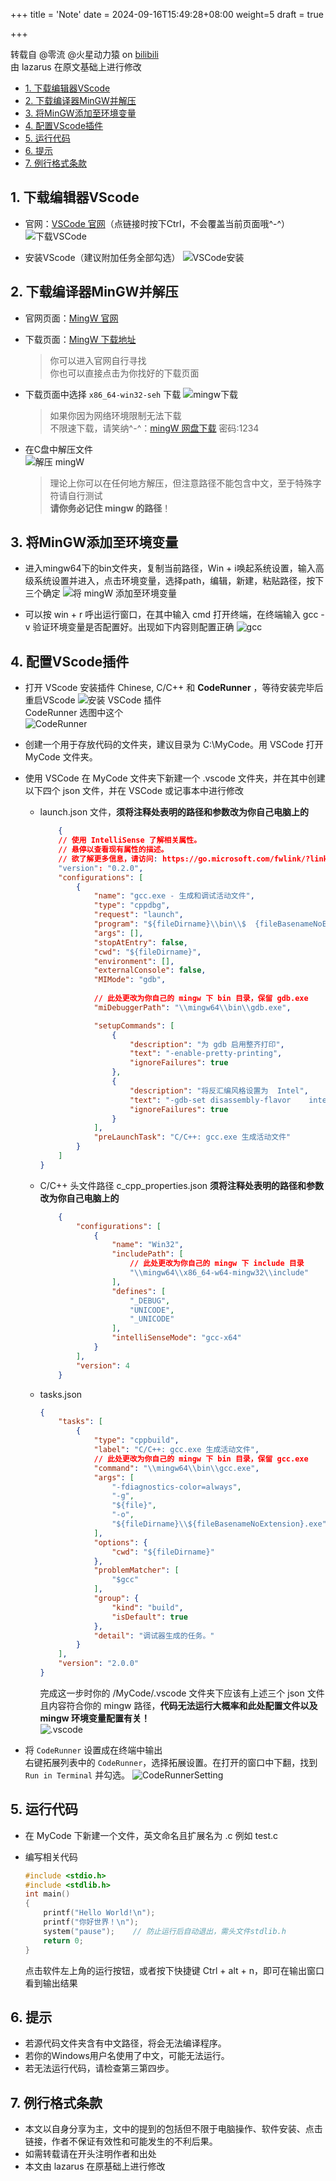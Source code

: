 +++
title = 'Note'
date = 2024-09-16T15:49:28+08:00
weight=5
draft = true

+++

转载自 @零流 @火星动力猿 on [bilibili](https://www.bilibili.com/video/BV1Cu411y7vT?share_source=copy_web)  
由 lazarus 在原文基础上进行修改

- [1. 下载编辑器VScode](#1-下载编辑器vscode)
- [2. 下载编译器MinGW并解压](#2-下载编译器mingw并解压)
- [3. 将MinGW添加至环境变量](#3-将mingw添加至环境变量)
- [4. 配置VScode插件](#4-配置vscode插件)
- [5. 运行代码](#5-运行代码)
- [6. 提示](#6-提示)
- [7. 例行格式条款](#7-例行格式条款)

## 1. 下载编辑器VScode

- 官网：[VSCode 官网](https://code.visualstudio.com/)（点链接时按下Ctrl，不会覆盖当前页面哦^-^）
  ![下载VSCode](https://raw.githubusercontent.com/lab530/assets_images_storage/main/Post/PicGoSettingvscode%E4%B8%8B%E8%BD%BD.png)  

- 安装VScode（建议附加任务全部勾选）
  ![VSCode安装](https://raw.githubusercontent.com/lab530/assets_images_storage/main/Post/PicGoSettingvscode%E5%AE%89%E8%A3%85.gif)  

## 2. 下载编译器MinGW并解压

- 官网页面：[MingW 官网](https://www.mingw-w64.org/)

- 下载页面：[MingW 下载地址](https://sourceforge.net/projects/mingw-w64/files/)

  > 你可以进入官网自行寻找  
  > 你也可以直接点击为你找好的下载页面

- 下载页面中选择 `x86_64-win32-seh` 下载
  ![mingw下载](https://raw.githubusercontent.com/lab530/assets_images_storage/main/Post/PicGoSettingmingw%E4%B8%8B%E8%BD%BD.png)

    > 如果你因为网络环境限制无法下载  
    > 不限速下载，请笑纳^-^：[mingW 网盘下载](https://wwn.lanzouh.com/iLOip031ku6b) 密码:1234


- 在C盘中解压文件  
  ![解压 mingW](https://raw.githubusercontent.com/lab530/assets_images_storage/main/Post/PicGoSetting%E8%A7%A3%E5%8E%8Bmingw.gif)

    > 理论上你可以在任何地方解压，但注意路径不能包含中文，至于特殊字符请自行测试  
    > **请你务必记住 mingw 的路径**！

## 3. 将MinGW添加至环境变量

- 进入mingw64下的bin文件夹，复制当前路径，Win + i唤起系统设置，输入高级系统设置并进入，点击环境变量，选择path，编辑，新建，粘贴路径，按下三个确定
  ![将 mingW 添加至环境变量](https://raw.githubusercontent.com/lab530/assets_images_storage/main/Post/PicGoSetting%E9%85%8D%E7%BD%AE%E7%8E%AF%E5%A2%83%E5%8F%98%E9%87%8F.gif)

- 可以按 win + r 呼出运行窗口，在其中输入 cmd 打开终端，在终端输入 gcc -v 验证环境变量是否配置好。出现如下内容则配置正确
  ![gcc](https://raw.githubusercontent.com/lab530/assets_images_storage/main/Post/PicGoSettinggcc.png)

## 4. 配置VScode插件

- 打开 VScode 安装插件 Chinese, C/C++ 和 **CodeRunner** ，等待安装完毕后重启VScode
  ![安装 VSCode 插件](https://raw.githubusercontent.com/lab530/assets_images_storage/main/Post/PicGoSetting%E5%AE%89%E8%A3%85%E6%8F%92%E4%BB%B6.gif)  
  CodeRunner 选图中这个  
  ![CodeRunner](https://raw.githubusercontent.com/lab530/assets_images_storage/main/Post/PicGoSettingcoderunner.png)

- 创建一个用于存放代码的文件夹，建议目录为 C:\\MyCode。用 VSCode 打开 MyCode 文件夹。

- 使用 VSCode 在 MyCode 文件夹下新建一个 .vscode 文件夹，并在其中创建以下四个 json 文件，并在 VSCode 或记事本中进行修改

  - launch.json 文件，**须将注释处表明的路径和参数改为你自己电脑上的**

    ```json
        {
        // 使用 IntelliSense 了解相关属性。 
        // 悬停以查看现有属性的描述。
        // 欲了解更多信息，请访问: https://go.microsoft.com/fwlink/?linkid=830387
        "version": "0.2.0",
        "configurations": [
            {
                "name": "gcc.exe - 生成和调试活动文件",
                "type": "cppdbg",
                "request": "launch",
                "program": "${fileDirname}\\bin\\$  {fileBasenameNoExtension}.exe",
                "args": [],
                "stopAtEntry": false,
                "cwd": "${fileDirname}",
                "environment": [],
                "externalConsole": false,
                "MIMode": "gdb",
            
                // 此处更改为你自己的 mingw 下 bin 目录，保留 gdb.exe
                "miDebuggerPath": "\\mingw64\\bin\\gdb.exe",
    
                "setupCommands": [
                    {
                        "description": "为 gdb 启用整齐打印",
                        "text": "-enable-pretty-printing",
                        "ignoreFailures": true
                    },
                    {
                        "description": "将反汇编风格设置为  Intel",
                        "text": "-gdb-set disassembly-flavor    intel",
                        "ignoreFailures": true
                    }
                ],
                "preLaunchTask": "C/C++: gcc.exe 生成活动文件"
            }
        ]
    }
    ```

  - C/C++ 头文件路径 c_cpp_properties.json **须将注释处表明的路径和参数改为你自己电脑上的**

    ```json
        {
            "configurations": [
                {
                    "name": "Win32",
                    "includePath": [
                        // 此处更改为你自己的 mingw 下 include 目录
                        "\\mingw64\\x86_64-w64-mingw32\\include"
                    ],
                    "defines": [
                        "_DEBUG",
                        "UNICODE",
                        "_UNICODE"
                    ],
                    "intelliSenseMode": "gcc-x64"
                }
            ],
            "version": 4
        }
    ```

  - tasks.json

    ```json
    {
        "tasks": [
            {
                "type": "cppbuild",
                "label": "C/C++: gcc.exe 生成活动文件",
                // 此处更改为你自己的 mingw 下 bin 目录，保留 gcc.exe
                "command": "\\mingw64\\bin\\gcc.exe",
                "args": [
                    "-fdiagnostics-color=always",
                    "-g",
                    "${file}",
                    "-o",
                    "${fileDirname}\\${fileBasenameNoExtension}.exe"
                ],
                "options": {
                    "cwd": "${fileDirname}"
                },
                "problemMatcher": [
                    "$gcc"
                ],
                "group": {
                    "kind": "build",
                    "isDefault": true
                },
                "detail": "调试器生成的任务。"
            }
        ],
        "version": "2.0.0"
    }
    ```

    完成这一步时你的 /MyCode/.vscode 文件夹下应该有上述三个 json 文件且内容符合你的 mingw 路径，**代码无法运行大概率和此处配置文件以及 mingw 环境变量配置有关！**  
    ![.vscode](https://raw.githubusercontent.com/lab530/assets_images_storage/main/Post/PicGoSettingvscode.png)

- 将 `CodeRunner` 设置成在终端中输出  
  右键拓展列表中的 `CodeRunner`，选择拓展设置。在打开的窗口中下翻，找到 `Run in Terminal` 并勾选。
  ![CodeRunnerSetting](https://raw.githubusercontent.com/lab530/assets_images_storage/main/Post/PicGoSettingCodeRunnerTerminal.png)


## 5. 运行代码

- 在 MyCode 下新建一个文件，英文命名且扩展名为 .c 例如 test.c

- 编写相关代码

  ```c
  #include <stdio.h>
  #include <stdlib.h>
  int main()
  {
      printf("Hello World!\n");
      printf("你好世界！\n");
      system("pause");    // 防止运行后自动退出，需头文件stdlib.h
      return 0;
  }
  ```

  点击软件左上角的运行按钮，或者按下快捷键 Ctrl + alt + n，即可在输出窗口看到输出结果


## 6. 提示

- 若源代码文件夹含有中文路径，将会无法编译程序。
- 若你的Windows用户名使用了中文，可能无法运行。
- 若无法运行代码，请检查第三第四步。

## 7. 例行格式条款

- 本文以自身分享为主，文中的提到的包括但不限于电脑操作、软件安装、点击链接，作者不保证有效性和可能发生的不利后果。
- 如需转载请在开头注明作者和出处
- 本文由 lazarus 在原基础上进行修改
